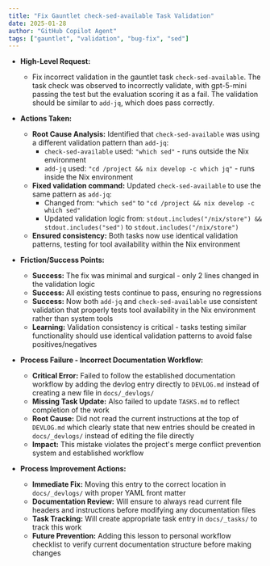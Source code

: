 ```yaml
---
title: "Fix Gauntlet check-sed-available Task Validation"
date: 2025-01-28
author: "GitHub Copilot Agent"
tags: ["gauntlet", "validation", "bug-fix", "sed"]
---
```


- **High-Level Request:**
  
  - Fix incorrect validation in the gauntlet task `check-sed-available`. The task check was observed to incorrectly validate, with gpt-5-mini passing the test but the evaluation scoring it as a fail. The validation should be similar to `add-jq`, which does pass correctly.

- **Actions Taken:**

  - **Root Cause Analysis:** Identified that `check-sed-available` was using a different validation pattern than `add-jq`:
    - `check-sed-available` used: `"which sed"` - runs outside the Nix environment 
    - `add-jq` used: `"cd /project && nix develop -c which jq"` - runs inside the Nix environment
  - **Fixed validation command:** Updated `check-sed-available` to use the same pattern as `add-jq`:
    - Changed from: `"which sed"` to `"cd /project && nix develop -c which sed"`
    - Updated validation logic from: `stdout.includes("/nix/store") && stdout.includes("sed")` to `stdout.includes("/nix/store")`
  - **Ensured consistency:** Both tasks now use identical validation patterns, testing for tool availability within the Nix environment

- **Friction/Success Points:**

  - **Success:** The fix was minimal and surgical - only 2 lines changed in the validation logic
  - **Success:** All existing tests continue to pass, ensuring no regressions
  - **Success:** Now both `add-jq` and `check-sed-available` use consistent validation that properly tests tool availability in the Nix environment rather than system tools
  - **Learning:** Validation consistency is critical - tasks testing similar functionality should use identical validation patterns to avoid false positives/negatives

- **Process Failure - Incorrect Documentation Workflow:**

  - **Critical Error:** Failed to follow the established documentation workflow by adding the devlog entry directly to `DEVLOG.md` instead of creating a new file in `docs/_devlogs/`
  - **Missing Task Update:** Also failed to update `TASKS.md` to reflect completion of the work
  - **Root Cause:** Did not read the current instructions at the top of `DEVLOG.md` which clearly state that new entries should be created in `docs/_devlogs/` instead of editing the file directly
  - **Impact:** This mistake violates the project's merge conflict prevention system and established workflow

- **Process Improvement Actions:**

  - **Immediate Fix:** Moving this entry to the correct location in `docs/_devlogs/` with proper YAML front matter
  - **Documentation Review:** Will ensure to always read current file headers and instructions before modifying any documentation files
  - **Task Tracking:** Will create appropriate task entry in `docs/_tasks/` to track this work
  - **Future Prevention:** Adding this lesson to personal workflow checklist to verify current documentation structure before making changes